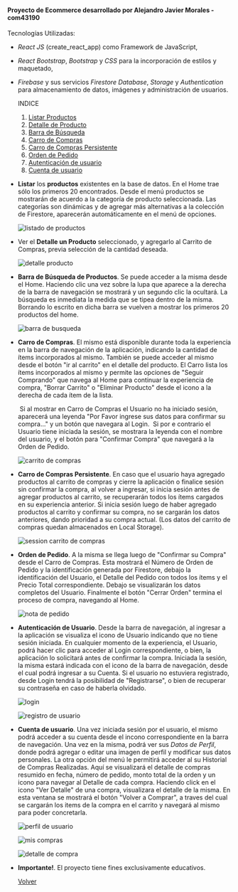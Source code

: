 <a id=volver><a/>
#### **Proyecto de Ecommerce desarrollado por Alejandro Javier Morales** - com43190

Tecnologías Utilizadas:

- *React JS* (create_react_app) como Framework de JavaScript,

- *React Bootstrap*, *Bootstrap* y *CSS* para la incorporación de estilos y maquetado,

- *Firebase* y sus servicios *Firestore Database*, *Storage* y *Authentication* para almacenamiento de datos, imágenes y administración de usuarios.

  

  INDICE

  1. [Listar Productos](#item1)
  2. [Detalle de Producto](#item2)
  3. [Barra de Búsqueda](#item3)
  4. [Carro de Compras](#item4)
  5. [Carro de Compras Persistente](#item5)
  6. [Orden de Pedido](#item6)
  7. [Autenticación de usuario](#item7)
  8. [Cuenta de usuario](#item8)

  
  

   


<a id=item1><a/>
- **Listar** los **productos** existentes en la base de datos. 
  En el Home trae sólo los primeros 20 encontrados. Desde el menú productos se mostrarán de acuerdo a la categoría de producto seleccionada.
  Las categorías son dinámicas y de agregar más alternativas a la colección de Firestore, aparecerán automáticamente en el menú de opciones.


  ![listado de productos](./public/assets/doc_images/home.jpg)

  

<a id=item2><a/>
- Ver el **Detalle un Producto** seleccionado, y agregarlo al Carrito de Compras, previa selección de la cantidad deseada.

  ![detalle producto](./public/assets/doc_images/detalle_producto.jpg)

  

<a id=item3><a/>
- **Barra de Búsqueda de Productos**. Se puede acceder a la misma desde el Home. Haciendo clic una vez sobre la lupa que aparece a la derecha de la barra de navegación se mostrará y un segundo clic la ocultará. La búsqueda es inmediata  la medida que se tipea dentro de la misma. Borrando lo escrito en dicha barra se vuelven a mostrar los primeros 20 productos del home. 


  ![barra de busqueda](./public/assets/doc_images/barra_de_busqueda.jpg)

  
  

<a id=item4><a/>
- **Carro de Compras**. El mismo está disponible durante toda la experiencia en la barra de navegación de la aplicación, indicando la cantidad de ítems incorporados al mismo. También se puede acceder al mismo desde el botón "ir al carrito" en el detalle del producto.
  El Carro lista los ítems incorporados al mismo y permite las opciones de "Seguir Comprando" que navega al Home para continuar la experiencia de compra, "Borrar Carrito" o "Eliminar Producto" desde el icono a la derecha de cada ítem de la lista.

  ​	Si al mostrar en Carro de Compras el Usuario no ha iniciado sesión, aparecerá una leyenda "Por Favor ingrese sus datos para confirmar su compra..." y un botón que navegara al Login.
  ​	Si por e contrario el Usuario tiene iniciada la sesión, se mostrara la leyenda con el nombre del usuario, y el botón para "Confirmar Compra" que navegará a la Orden de Pedido.


  ![carrito de compras](./public/assets/doc_images/cart1.jpg)

  

<a id=item5><a/>
- **Carro de Compras Persistente**.  En caso que el usuario haya agregado productos al carrito de compras y  cierre la aplicación o finalice sesión sin confirmar la compra, al volver a ingresar, si inicia sesión antes de agregar productos al carrito, se recuperarán todos los ítems cargados en su experiencia anterior. 
  Si inicia sesión luego de haber agregado productos al carrito y confirmar su compra, no se cargarán los datos anteriores, dando prioridad a su compra actual. (Los datos del carrito de  compras quedan almacenados en Local Storage).


  ![session carrito de compras](./public/assets/doc_images/cart.jpg)

  

<a id=item6><a/>
- **Orden de Pedido**. A la misma se llega luego de "Confirmar su Compra" desde el Carro de Compras. Esta mostrará el Número de Orden de Pedido y la identificación generada por Firestore, debajo la identificación del Usuario, el Detalle del Pedido con todos los ítems y el Precio Total correspondiente.
  Debajo se visualizarán los datos completos del Usuario.
  Finalmente el botón "Cerrar Orden" termina el proceso de compra, navegando al Home.


  ![nota de pedido](./public/assets/doc_images/pedido.jpg)

  

<a id=item7><a/>
- **Autenticación de Usuario**. Desde la barra de navegación, al ingresar a la aplicación se visualiza el icono de Usuario indicando que no tiene sesión iniciada. En cualquier momento de la experiencia, el Usuario, podrá hacer clic para acceder al Login correspondiente, o bien, la aplicación lo solicitará antes de confirmar la compra.
  Iniciada la sesión, la misma estará indicada con el icono de la barra de navegación, desde el cual podrá ingresar a su Cuenta.
  Si el usuario no estuviera registrado, desde Login tendrá la posibilidad de "Registrarse", o bien de recuperar su contraseña en caso de haberla olvidado.  


  ![login](./public/assets/doc_images/login.jpg)

  ![registro de usuario](./public/assets/doc_images/registrar.jpg)

  

<a id=item8><a/>
- **Cuenta de usuario**. Una vez iniciada sesión por el usuario, el mismo podrá acceder a su cuenta desde el incono correspondiente en la barra de navegación.
Una vez  en la misma, podrá ver sus *Datos de Perfil*, donde podrá agregar o editar una imagen de perfil y modificar sus datos personales. La otra opción del menú le permitirá acceder al su Historial de Compras Realizadas. Aquí se visualizará el detalle de compras resumido en fecha, número de pedido, monto total de la orden y un icono para navegar al Detalle de cada compra.
Haciendo click en el icono "Ver Detalle" de una compra, visualizara el detalle de la misma. En esta ventana se  mostrará el botón "Volver a Comprar", a traves del cual se cargarán los items de la compra en el carrito y navegará al mismo para poder concretarla.

  

  ![perfil de usuario](./public/assets/doc_images/user_perfil.jpg)
  

  ![mis compras](./public/assets/doc_images/user_compras.jpg)

  ![detalle de compra](./public/assets/doc_images/user_compras_detalle.jpg)





- **Importante!**. El proyecto tiene fines exclusivamente educativos.

  [Volver](#volver)

  

  

  

  